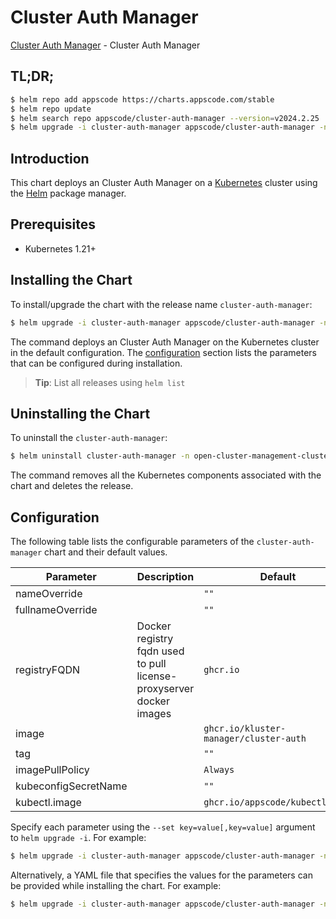 # Cluster Auth Manager

[Cluster Auth Manager](https://github.com/kluster-manager/cluster-auth) - Cluster Auth Manager

## TL;DR;

```bash
$ helm repo add appscode https://charts.appscode.com/stable
$ helm repo update
$ helm search repo appscode/cluster-auth-manager --version=v2024.2.25
$ helm upgrade -i cluster-auth-manager appscode/cluster-auth-manager -n open-cluster-management-cluster-auth --create-namespace --version=v2024.2.25
```

## Introduction

This chart deploys an Cluster Auth Manager on a [Kubernetes](http://kubernetes.io) cluster using the [Helm](https://helm.sh) package manager.

## Prerequisites

- Kubernetes 1.21+

## Installing the Chart

To install/upgrade the chart with the release name `cluster-auth-manager`:

```bash
$ helm upgrade -i cluster-auth-manager appscode/cluster-auth-manager -n open-cluster-management-cluster-auth --create-namespace --version=v2024.2.25
```

The command deploys an Cluster Auth Manager on the Kubernetes cluster in the default configuration. The [configuration](#configuration) section lists the parameters that can be configured during installation.

> **Tip**: List all releases using `helm list`

## Uninstalling the Chart

To uninstall the `cluster-auth-manager`:

```bash
$ helm uninstall cluster-auth-manager -n open-cluster-management-cluster-auth
```

The command removes all the Kubernetes components associated with the chart and deletes the release.

## Configuration

The following table lists the configurable parameters of the `cluster-auth-manager` chart and their default values.

|      Parameter       |                             Description                             |                      Default                      |
|----------------------|---------------------------------------------------------------------|---------------------------------------------------|
| nameOverride         |                                                                     | <code>""</code>                                   |
| fullnameOverride     |                                                                     | <code>""</code>                                   |
| registryFQDN         | Docker registry fqdn used to pull license-proxyserver docker images | <code>ghcr.io</code>                              |
| image                |                                                                     | <code>ghcr.io/kluster-manager/cluster-auth</code> |
| tag                  |                                                                     | <code>""</code>                                   |
| imagePullPolicy      |                                                                     | <code>Always</code>                               |
| kubeconfigSecretName |                                                                     | <code>""</code>                                   |
| kubectl.image        |                                                                     | <code>ghcr.io/appscode/kubectl:1.25</code>        |


Specify each parameter using the `--set key=value[,key=value]` argument to `helm upgrade -i`. For example:

```bash
$ helm upgrade -i cluster-auth-manager appscode/cluster-auth-manager -n open-cluster-management-cluster-auth --create-namespace --version=v2024.2.25 --set registryFQDN=ghcr.io
```

Alternatively, a YAML file that specifies the values for the parameters can be provided while
installing the chart. For example:

```bash
$ helm upgrade -i cluster-auth-manager appscode/cluster-auth-manager -n open-cluster-management-cluster-auth --create-namespace --version=v2024.2.25 --values values.yaml
```
